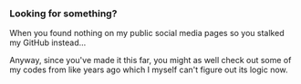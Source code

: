 ### Looking for something?
When you found nothing on my public social media pages so you stalked my GitHub instead...

Anyway, since you've made it this far, you might as well check out some of my codes from like years ago which I myself can't figure out its logic now.

<!---
keanutaufan/keanutaufan is a ✨ special ✨ repository because its `README.md` (this file) appears on your GitHub profile.
You can click the Preview link to take a look at your changes.
--->
